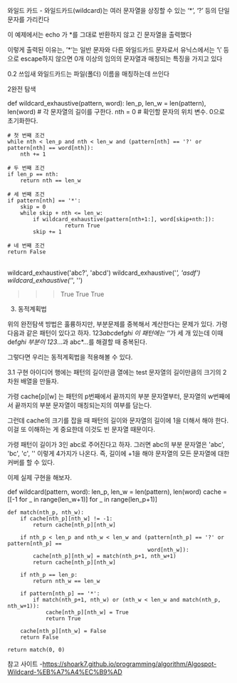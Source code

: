 와일드 카드 - 와일드카드(wildcard)는 여러 문자열을 상징할 수 있는 ‘*’, ‘?’ 등의 단일 문자를 가리킨다

이 예제에서는 echo 가 *를 그대로 반환하지 않고 긴 문자열을 출력했다

이렇게 출력된 이유는, ’*‘는 일반 문자와 다른 와일드카드 문자로서
유닉스에서는 ‘\’ 등으로 escape하지 않으면 0개 이상의 임의의 문자열과 매칭되는 특징을 가지고 있다

0.2 쓰임새
와일드카드는 파일(폴더) 이름을 매칭하는데 쓰인다

2완전 탐색

def wildcard_exhaustive(pattern, word):
    len_p, len_w = len(pattern), len(word) # 각 문자열의 길이를 구한다.
    nth = 0  			           # 확인할 문자의 위치 변수. 0으로 초기화한다.

    # 첫 번째 조건
    while nth < len_p and nth < len_w and (pattern[nth] == '?' or pattern[nth] == word[nth]): 
        nth += 1
    
    # 두 번째 조건
    if len_p == nth:
        return nth == len_w
    
    # 세 번째 조건
    if pattern[nth] == '*':
        skip = 0
        while skip + nth <= len_w:
            if wildcard_exhaustive(pattern[nth+1:], word[skip+nth:]):
                      return True
            skip += 1
    
    # 네 번째 조건
    return False


​    
wildcard_exhaustive('abc?', 'abcd')
wildcard_exhaustive('*', 'asdf')
wildcard_exhaustive('*', '')


>>> True
>>> True
>>> True


3. 동적계획법

  위의 완전탐색 방법은 훌륭하지만, 부분문제를 중복해서 계산한다는 문제가 있다.
가령 다음과 같은 패턴이 있다고 하자. 123*abc*def*ghi 이 패턴에는 ‘*‘가 세 개 있는데
이때 def*ghi 부분이 123*...과 abc*...를 해결할 때 중복된다.

그렇다면 우리는 동적계획법을 적용해볼 수 있다.

3.1 구현 아이디어
행에는 패턴의 길이만큼 열에는 test 문자열의 길이만큼의 크기의 2차원 배열을 만들자.

가령 cache[p][w] 는 패턴의 p번째에서 끝까지의 부분 문자열부터,
문자열의 w번째에서 끝까지의 부분 문자열이 매칭되는지의 여부를 담는다.



그런데 cache의 크기를 잡을 때 패턴의 길이와 문자열의 길이에 1을 더해서 해야 한다.
이걸 또 이해하는 게 중요한데 이것도 빈 문자열 때문이다.

가령 패턴이 길이가 3인 abc로 주어진다고 하자. 그러면 abc의 부분 문자열은 'abc', 'bc', 'c', '' 이렇게 4가지가 나온다. 즉, 길이에 +1을 해야 문자열의 모든 문자열에 대한 커버를 할 수 있다.

이제 실제 구현을 해보자.


def wildcard(pattern, word):
    len_p, len_w = len(pattern), len(word)
    cache = [[-1 for _ in range(len_w+1)] for _ in range(len_p+1)]

    def match(nth_p, nth_w):
        if cache[nth_p][nth_w] != -1:
            return cache[nth_p][nth_w]
    
        if nth_p < len_p and nth_w < len_w and (pattern[nth_p] == '?' or pattern[nth_p] ==
                                                word[nth_w]):
            cache[nth_p][nth_w] = match(nth_p+1, nth_w+1)
            return cache[nth_p][nth_w]
    
        if nth_p == len_p:
            return nth_w == len_w
    
        if pattern[nth_p] == '*':
            if match(nth_p+1, nth_w) or (nth_w < len_w and match(nth_p, nth_w+1)):
                cache[nth_p][nth_w] = True
                return True
    
        cache[nth_p][nth_w] = False
        return False
    
    return match(0, 0)

참고 사이트 -https://shoark7.github.io/programming/algorithm/Algospot-Wildcard-%EB%A7%A4%EC%B9%AD